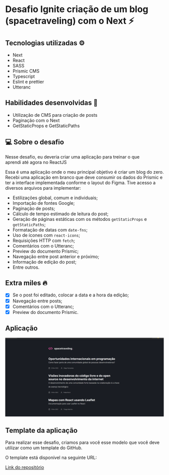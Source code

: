 # Desafio Ignite criação de um blog (spacetraveling) com o Next ⚡

## Tecnologias utilizadas ⚙️
- Next
- React
- SASS
- Prismic CMS
- Typescript
- Eslint e prettier
- Utteranc

## Habilidades desenvolvidas 🚀
- Utilização de CMS para criação de posts
- Paginação com o Next
- GetStaticProps e GetStaticPaths

## 💻 Sobre o desafio

Nesse desafio, eu deveria criar uma aplicação para treinar o que aprendi até agora no ReactJS

Essa é uma aplicação onde o meu principal objetivo é criar um blog do zero. Recebi uma aplicação em branco que deve consumir os dados do Prismic e ter a interface implementada conforme o layout do Figma. Tive acesso a diversos arquivos para implementar:

- Estilizações global, comum e individuais;
- Importação de fontes Google;
- Paginação de posts;
- Cálculo de tempo estimado de leitura do post;
- Geração de páginas estáticas com os métodos `getStaticProps` e `getStaticPaths`;
- Formatação de datas com `date-fns`;
- Uso de ícones com `react-icons`;
- Requisições HTTP com `fetch`;
- Comentários com o Utteranc;
- Preview do documento Prismic;
- Navegação entre post anterior e próximo;
- Informação de edição do post;
- Entre outros.

## Extra miles 🔥
- [x] Se o post foi editado, colocar a data e a hora da edição;
- [x] Navegação entre posts;
- [x] Comentários com o Utteranc;
- [x] Preview do documento Prismic.

## Aplicação

![Foto da aplicação](./spacetraveling.png)

## Template da aplicação

Para realizar esse desafio, criamos para você esse modelo que você deve utilizar como um template do GitHub.

O template está disponível na seguinte URL:

<a href="https://github.com/rocketseat-education/ignite-template-reactjs-criando-um-projeto-do-zero" target="_blank">Link do repositório</a>
